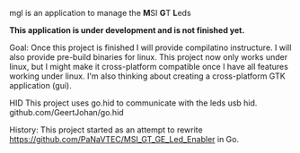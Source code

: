 
mgl is an application to manage the **M**SI **G**T **L**eds

**This application is under development and is not finished yet.**

Goal:
Once this project is finished I will provide compilatino instructure. I will also provide pre-build binaries for linux.
This project now only works under linux, but I might make it cross-platform compatible once I have all features working under linux.
I'm also thinking about creating a cross-platform GTK application (gui).

HID
This project uses go.hid to communicate with the leds usb hid. github.com/GeertJohan/go.hid

History:
This project started as an attempt to rewrite https://github.com/PaNaVTEC/MSI_GT_GE_Led_Enabler in Go.